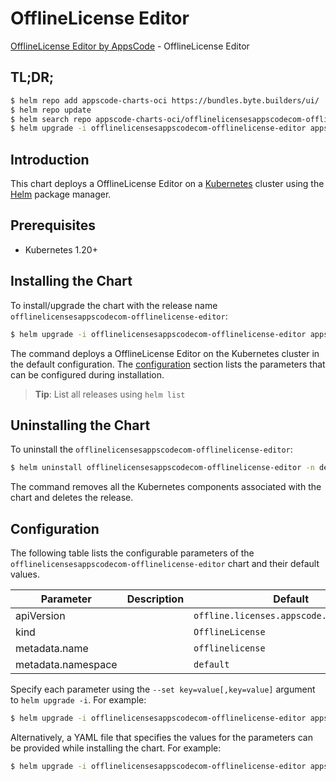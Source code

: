 # OfflineLicense Editor

[OfflineLicense Editor by AppsCode](https://appscode.com) - OfflineLicense Editor

## TL;DR;

```bash
$ helm repo add appscode-charts-oci https://bundles.byte.builders/ui/
$ helm repo update
$ helm search repo appscode-charts-oci/offlinelicensesappscodecom-offlinelicense-editor --version=v0.7.0
$ helm upgrade -i offlinelicensesappscodecom-offlinelicense-editor appscode-charts-oci/offlinelicensesappscodecom-offlinelicense-editor -n default --create-namespace --version=v0.7.0
```

## Introduction

This chart deploys a OfflineLicense Editor on a [Kubernetes](http://kubernetes.io) cluster using the [Helm](https://helm.sh) package manager.

## Prerequisites

- Kubernetes 1.20+

## Installing the Chart

To install/upgrade the chart with the release name `offlinelicensesappscodecom-offlinelicense-editor`:

```bash
$ helm upgrade -i offlinelicensesappscodecom-offlinelicense-editor appscode-charts-oci/offlinelicensesappscodecom-offlinelicense-editor -n default --create-namespace --version=v0.7.0
```

The command deploys a OfflineLicense Editor on the Kubernetes cluster in the default configuration. The [configuration](#configuration) section lists the parameters that can be configured during installation.

> **Tip**: List all releases using `helm list`

## Uninstalling the Chart

To uninstall the `offlinelicensesappscodecom-offlinelicense-editor`:

```bash
$ helm uninstall offlinelicensesappscodecom-offlinelicense-editor -n default
```

The command removes all the Kubernetes components associated with the chart and deletes the release.

## Configuration

The following table lists the configurable parameters of the `offlinelicensesappscodecom-offlinelicense-editor` chart and their default values.

|     Parameter      | Description |                       Default                       |
|--------------------|-------------|-----------------------------------------------------|
| apiVersion         |             | <code>offline.licenses.appscode.com/v1alpha1</code> |
| kind               |             | <code>OfflineLicense</code>                         |
| metadata.name      |             | <code>offlinelicense</code>                         |
| metadata.namespace |             | <code>default</code>                                |


Specify each parameter using the `--set key=value[,key=value]` argument to `helm upgrade -i`. For example:

```bash
$ helm upgrade -i offlinelicensesappscodecom-offlinelicense-editor appscode-charts-oci/offlinelicensesappscodecom-offlinelicense-editor -n default --create-namespace --version=v0.7.0 --set apiVersion=offline.licenses.appscode.com/v1alpha1
```

Alternatively, a YAML file that specifies the values for the parameters can be provided while
installing the chart. For example:

```bash
$ helm upgrade -i offlinelicensesappscodecom-offlinelicense-editor appscode-charts-oci/offlinelicensesappscodecom-offlinelicense-editor -n default --create-namespace --version=v0.7.0 --values values.yaml
```
